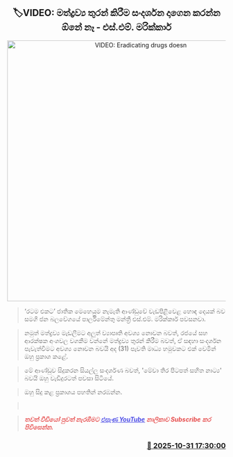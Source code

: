 <p align='center'><b><h2 align='center' title='VIDEO: Eradicating drugs doesn't need to be done with publicity stunts - S.M. Marikkar'>🏷VIDEO: මත්ද්‍රව්‍ය තුරන් කිරීම සංදර්ශන දාගෙන කරන්න ඕනේ නෑ - එස්.එම්. මරික්කාර්</h2></b></p>
<p align='center'><img src='https://helakuru.sgp1.cdn.digitaloceanspaces.com/esana/images/lib/sm-marikkar-new-media.jpg' width='600' alt='VIDEO: Eradicating drugs doesn't need to be done with publicity stunts - S.M. Marikkar'></p>

> ‘රටම එකට’ ජාතික මෙහෙයුම නැමැති ආණ්ඩුවේ වැඩපිළිවෙළ හොඳ දෙයක් බව සමගි ජන බලවේගයේ පාර්ලිමේන්තු මන්ත්‍රී එස්.එම්. මරික්කාර් පවසනවා.

> නමුත් මත්ද්‍රව්‍ය මැඩලීමට අලුත් ව්‍යාපෘති අවශ්‍ය නොවන බවත්, රජයේ සහ ආරක්ෂක අංශවල වගකීම වන්නේ මත්ද්‍රව්‍ය තුරන් කිරීම බවත්, ඒ සඳහා සංදර්ශන පැවැත්වීමට අවශ්‍ය නොවන බවයි අද (31) පැවති මාධ්‍ය හමුවකට එක් වෙමින් ඔහු ප්‍රකාශ කළේ.

> ‍මේ ආණ්ඩුව සිදුකරන සියල්ල සංදර්ශණ බවත්, 'මේවා තිර පිටපත් සහිත නාට්‍ය' බවයි ඔහු වැඩිදුරටත් පවසා සිටි‍යේ.

> ඔහු සිදු කළ ප්‍රකාශය පහතින් නරඹන්න.

>  

> <span style='color:#e64d4d'><em><span><strong>තවත් වීඩියෝ පුවත් නැරඹීමට </strong></span></em></span><a href='https://youtube.com/@esanamedia?si=UZCWEZmqFcpzlvdV'><span style='color:#4d4de6'><em><span><strong><u>එසැණ YouTube</u></strong></span></em></span></a><span style='color:#e64d4d'><em><span><strong> නාලිකාව Subscribe කර පිවිසෙන්න.</strong></span></em></span>



<h3 align='right'><a href='https://www.helakuru.lk/esana/p/114982/'>📅 2025-10-31 17:30:00</a></h3>

